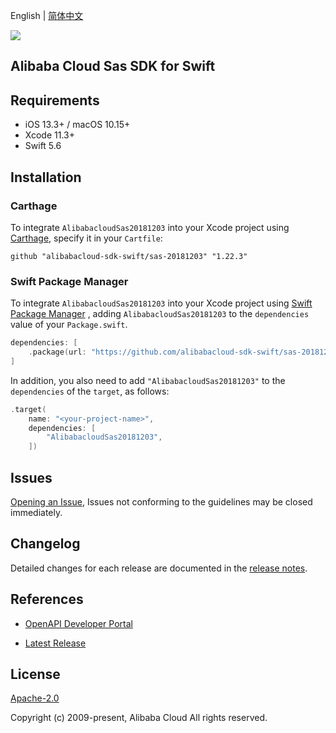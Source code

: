 English | [简体中文](README-CN.md)

![](https://aliyunsdk-pages.alicdn.com/icons/AlibabaCloud.svg)

## Alibaba Cloud Sas SDK for Swift

## Requirements

- iOS 13.3+ / macOS 10.15+
- Xcode 11.3+
- Swift 5.6

## Installation

### Carthage

To integrate `AlibabacloudSas20181203` into your Xcode project using [Carthage](https://github.com/Carthage/Carthage), specify it in your `Cartfile`:

```ogdl
github "alibabacloud-sdk-swift/sas-20181203" "1.22.3"
```

### Swift Package Manager

To integrate `AlibabacloudSas20181203` into your Xcode project using [Swift Package Manager](https://swift.org/package-manager/) , adding `AlibabacloudSas20181203` to the `dependencies` value of your `Package.swift`.

```swift
dependencies: [
    .package(url: "https://github.com/alibabacloud-sdk-swift/sas-20181203.git", from: "1.22.3")
]
```

In addition, you also need to add `"AlibabacloudSas20181203"` to the `dependencies` of the `target`, as follows:

```swift
.target(
    name: "<your-project-name>",
    dependencies: [
        "AlibabacloudSas20181203",
    ])
```

## Issues

[Opening an Issue](https://github.com/alibabacloud-sdk-swift/sas-20181203/issues/new), Issues not conforming to the guidelines may be closed immediately.

## Changelog

Detailed changes for each release are documented in the [release notes](./ChangeLog.txt).

## References

* [OpenAPI Developer Portal](https://next.api.alibabacloud.com/home)
- [Latest Release](https://github.com/alibabacloud-sdk-swift/sas-20181203)

## License

[Apache-2.0](http://www.apache.org/licenses/LICENSE-2.0)

Copyright (c) 2009-present, Alibaba Cloud All rights reserved.

